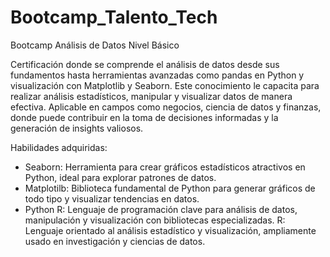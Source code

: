 # Bootcamp_Talento_Tech
Bootcamp Análisis de Datos Nivel Básico

Certificación donde se comprende el análisis de datos desde sus fundamentos hasta herramientas avanzadas como pandas en Python y visualización con Matplotlib y Seaborn. 
Este conocimiento le capacita para realizar análisis estadísticos, manipular y visualizar datos de manera efectiva. Aplicable en campos como negocios, ciencia de datos y finanzas, donde puede contribuir en la toma de decisiones informadas y la generación de insights valiosos.

Habilidades adquiridas:
* Seaborn: Herramienta para crear gráficos estadísticos atractivos en Python, ideal para explorar patrones de datos.
* Matplotilb: Biblioteca fundamental de Python para generar gráficos de todo tipo y visualizar tendencias en datos.
* Python R: Lenguaje de programación clave para análisis de datos, manipulación y visualización con bibliotecas especializadas.
          R: Lenguaje orientado al análisis estadístico y visualización, ampliamente usado en investigación y ciencias de datos.
